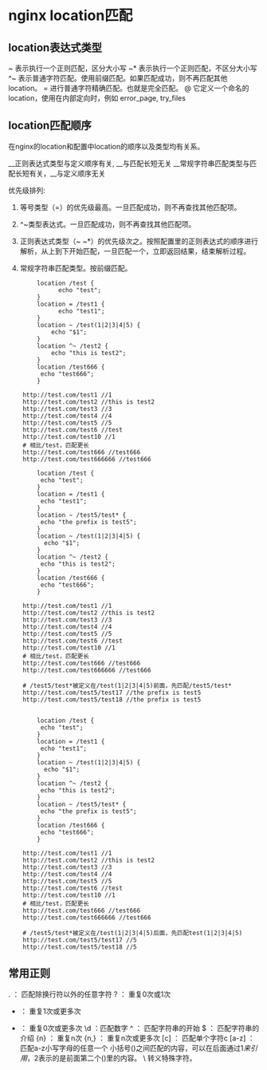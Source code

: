 # nginx location匹配

## location表达式类型

~    表示执行一个正则匹配，区分大小写
~*   表示执行一个正则匹配，不区分大小写
^~   表示普通字符匹配。使用前缀匹配。如果匹配成功，则不再匹配其他location。
=    进行普通字符精确匹配。也就是完全匹配。
@    它定义一个命名的 location，使用在内部定向时，例如 error_page, try_files


## location匹配顺序

在nginx的location和配置中location的顺序以及类型均有关系。

__正则表达式类型与定义顺序有关, __与匹配长短无关
__常规字符串匹配类型与匹配长短有关，__与定义顺序无关

优先级排列:

1. 等号类型（=）的优先级最高。一旦匹配成功，则不再查找其他匹配项。

2. ^~类型表达式。一旦匹配成功，则不再查找其他匹配项。

3. 正则表达式类型（~ ~*）的优先级次之。按照配置里的正则表达式的顺序进行解析，从上到下开始匹配，一旦匹配一个，立即返回结果，结束解析过程。

4. 常规字符串匹配类型。按前缀匹配。

```
		location /test {
	          echo "test";
        }
        location = /test1 {
	          echo "test1";
        }
        location ~ /test(1|2|3|4|5) {
            echo "$1";
        }
        location ^~ /test2 {
            echo "this is test2";
        }
        location /test666 {
         echo "test666";
        }

	http://test.com/test1 //1
	http://test.com/test2 //this is test2
	http://test.com/test3 //3
	http://test.com/test4 //4
	http://test.com/test5 //5
	http://test.com/test6 //test
	http://test.com/test10 //1
	# 相比/test，匹配更长
	http://test.com/test666 //test666
    http://test.com/test666666 //test666

		location /test {
         echo "test";
        }
        location = /test1 {
         echo "test1";
        }
        location ~ /test5/test* {
         echo "the prefix is test5";
        }
        location ~ /test(1|2|3|4|5) {
          echo "$1";
        }
        location ^~ /test2 {
         echo "this is test2";
        }
        location /test666 {
         echo "test666";
        }

    http://test.com/test1 //1
	http://test.com/test2 //this is test2
	http://test.com/test3 //3
	http://test.com/test4 //4
	http://test.com/test5 //5
	http://test.com/test6 //test
	http://test.com/test10 //1
	# 相比/test，匹配更长
	http://test.com/test666 //test666
	http://test.com/test666666 //test666

	# /test5/test*被定义在/test(1|2|3|4|5)前面，先匹配/test5/test*
	http://test.com/test5/test17 //the prefix is test5
	http://test.com/test5/test18 //the prefix is test5


	 	location /test {
         echo "test"; 
        }
        location = /test1 {
         echo "test1";
        }
        location ~ /test(1|2|3|4|5) {
          echo "$1";
        }
        location ^~ /test2 { 
         echo "this is test2";
        }
        location ~ /test5/test* {
         echo "the prefix is test5";
        }
        location /test666 {
         echo "test666";
        }
    
    http://test.com/test1 //1
	http://test.com/test2 //this is test2
	http://test.com/test3 //3
	http://test.com/test4 //4
	http://test.com/test5 //5
	http://test.com/test6 //test
	http://test.com/test10 //1
	# 相比/test，匹配更长
	http://test.com/test666 //test666
	http://test.com/test666666 //test666

	# /test5/test*被定义在/test(1|2|3|4|5)后面，先匹配test(1|2|3|4|5)
	http://test.com/test5/test17 //5
	http://test.com/test5/test18 //5

```

## 常用正则
. ： 匹配除换行符以外的任意字符
? ： 重复0次或1次
+ ： 重复1次或更多次
* ： 重复0次或更多次
\d ：匹配数字
^ ： 匹配字符串的开始
$ ： 匹配字符串的介绍
{n} ： 重复n次
{n,} ： 重复n次或更多次
[c] ： 匹配单个字符c
[a-z] ： 匹配a-z小写字母的任意一个
小括号()之间匹配的内容，可以在后面通过$1来引用，$2表示的是前面第二个()里的内容。 \ 转义特殊字符。